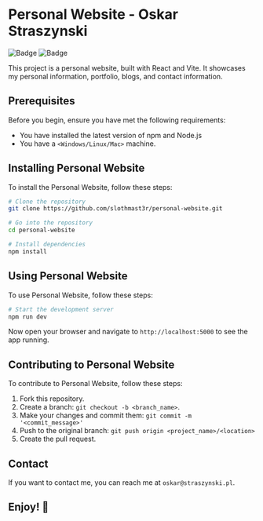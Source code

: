 # Personal Website - Oskar Straszynski

![Badge](https://img.shields.io/badge/React-Vite-blue?style=for-the-badge&logo=react)
![Badge](https://img.shields.io/badge/npm-v9.5.1-red?style=for-the-badge&logo=npm)

This project is a personal website, built with React and Vite. It showcases my personal information, portfolio, blogs, and contact information. 

## Prerequisites

Before you begin, ensure you have met the following requirements:

* You have installed the latest version of npm and Node.js
* You have a `<Windows/Linux/Mac>` machine.

## Installing Personal Website

To install the Personal Website, follow these steps:

```bash
# Clone the repository
git clone https://github.com/slothmast3r/personal-website.git

# Go into the repository
cd personal-website

# Install dependencies
npm install
```

## Using Personal Website

To use Personal Website, follow these steps:

```bash
# Start the development server
npm run dev
```

Now open your browser and navigate to `http://localhost:5000` to see the app running.

## Contributing to Personal Website 

To contribute to Personal Website, follow these steps:

1. Fork this repository.
2. Create a branch: `git checkout -b <branch_name>`.
3. Make your changes and commit them: `git commit -m '<commit_message>'`
4. Push to the original branch: `git push origin <project_name>/<location>`
5. Create the pull request.

## Contact

If you want to contact me, you can reach me at `oskar@straszynski.pl`.


## Enjoy! 🚀